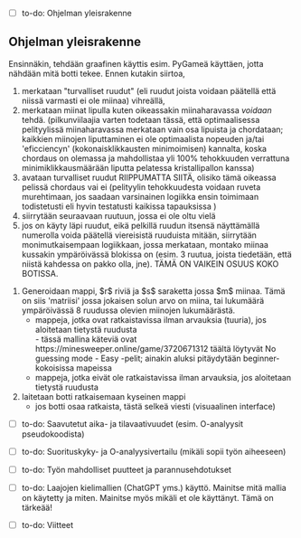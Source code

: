 - [ ] to-do: Ohjelman yleisrakenne
<h2> Ohjelman yleisrakenne </h2>
Ensinnäkin, tehdään graafinen käyttis esim. PyGameä käyttäen, jotta nähdään mitä botti tekee. Ennen kutakin siirtoa, 

1. merkataan "turvalliset ruudut" (eli ruudut joista voidaan päätellä että niissä varmasti ei ole miinaa) vihreällä, 
2. merkataan miinat lipulla kuten oikeassakin miinaharavassa *voidaan* tehdä. (pilkunviilaajia varten todetaan tässä, että optimaalisessa pelityylissä miinaharavassa merkataan vain osa lipuista ja chordataan; kaikkien miinojen liputtaminen ei ole optimaalista nopeuden ja/tai 'eficciencyn' (kokonaisklikkausten minimoimisen) kannalta, koska chordaus on olemassa ja mahdollistaa yli 100% tehokkuuden verrattuna minimiklikkausmäärään liputta pelatessa kristallipallon kanssa)
3. avataan turvalliset ruudut RIIPPUMATTA SIITÄ, olisiko tämä oikeassa pelissä chordaus vai ei (pelityylin tehokkuudesta voidaan ruveta murehtimaan, jos saadaan varsinainen logiikka ensin toimimaan todistetusti eli hyvin testatusti kaikissa tapauksissa )
4. siirrytään seuraavaan ruutuun, jossa ei ole oltu vielä
5. jos on käyty läpi ruudut, eikä pelkillä ruudun itsensä näyttämällä numerolla voida päätellä viereisistä ruuduista mitään, siirrytään monimutkaisempaan logiikkaan, jossa merkataan, montako miinaa kussakin ympäröivässä blokissa on (esim. 3 ruutua, joista tiedetään, että niistä kahdessa on pakko olla, jne). TÄMÄ ON VAIKEIN OSUUS KOKO BOTISSA.

<ol> 
  <li>
    Generoidaan mappi, $r$ riviä ja $s$ saraketta jossa $m$ miinaa. Tämä on siis 'matriisi' jossa jokaisen solun arvo on miina, tai lukumäärä ympäröivässä 8 ruudussa olevien miinojen lukumäärästä.
    <ul>
      <li> mappeja, jotka ovat ratkaistavissa ilman arvauksia (tuuria), jos aloitetaan tietystä ruudusta </li>
        - tässä mallina käteviä ovat https://minesweeper.online/game/3720671312 täältä löytyvät No guessing mode - Easy -pelit; ainakin aluksi pitäydytään beginner-kokoisissa mapeissa
      <li> mappeja, jotka eivät ole ratkaistavissa ilman arvauksia, jos aloitetaan tietystä ruudusta </li>
    </ul>
  </li>
  <li>
    laitetaan botti ratkaisemaan kyseinen mappi
    <ul> 
      <li> jos botti osaa ratkaista, tästä selkeä viesti (visuaalinen interface) </li>
    </ul>
  </li>
</ol>

- [ ] to-do: Saavutetut aika- ja tilavaativuudet (esim. O-analyysit pseudokoodista)
- [ ] to-do: Suorituskyky- ja O-analyysivertailu (mikäli sopii työn aiheeseen)
- [ ] to-do: Työn mahdolliset puutteet ja parannusehdotukset
- [ ] to-do: Laajojen kielimallien (ChatGPT yms.) käyttö. Mainitse mitä mallia on käytetty ja miten. Mainitse myös mikäli et ole käyttänyt. Tämä on tärkeää!
- [ ] to-do: Viitteet

